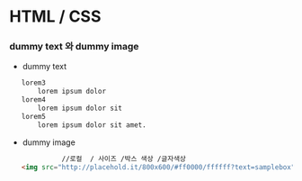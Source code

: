 # HTML / CSS

### dummy text 와 dummy image
 * dummy text
 ~~~html
    lorem3 
        lorem ipsum dolor
    lorem4
        lorem ipsum dolor sit 
    lorem5
        lorem ipsum dolor sit amet.
 ~~~

  * dummy image
 ~~~html
              //로컬  / 사이즈 /박스 색상 /글자색상
    <img src="http://placehold.it/800x600/#ff0000/ffffff?text=samplebox" alt="">
 ~~~